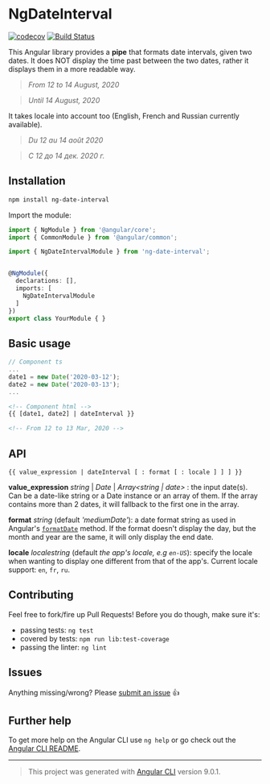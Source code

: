 # NgDateInterval

[![codecov](https://codecov.io/gh/lamabiker/ng-i18n-date-interval/branch/master/graph/badge.svg)](https://codecov.io/gh/lamabiker/ng-i18n-date-interval) 
[![Build Status](https://travis-ci.org/lamabiker/ng-date-interval.svg?branch=master)](https://travis-ci.org/lamabiker/ng-date-interval)

This Angular library provides a **pipe** that formats date intervals, given two dates. It does NOT display the time past between the two dates, rather it displays them in a more readable way.

> _From 12 to 14 August, 2020_

> _Until 14 August, 2020_

It takes locale into account too (English, French and Russian currently available).

> _Du 12 au 14 août 2020_

> _С 12 до 14 дек. 2020 г._

## Installation

```sh
npm install ng-date-interval
```

Import the module:
```ts
import { NgModule } from '@angular/core';
import { CommonModule } from '@angular/common';

import { NgDateIntervalModule } from 'ng-date-interval';


@NgModule({
  declarations: [],
  imports: [
    NgDateIntervalModule
  ]
})
export class YourModule { }
```

## Basic usage

```ts
// Component ts
...
date1 = new Date('2020-03-12');
date2 = new Date('2020-03-13');
...
```
```html
<!-- Component html -->
{{ [date1, date2] | dateInterval }}

<!-- From 12 to 13 Mar, 2020 -->
```

## API

```
{{ value_expression | dateInterval [ : format [ : locale ] ] ] }}
```

**value_expression** _string_ | _Date_ | _Array<string | date>_ : the input date(s). Can be a date-like string or a Date instance or an array of them. If the array contains more than 2 dates, it will fallback to the first one in the array.

**format** _string_ (default _'mediumDate'_): a date format string as used in Angular's [`formatDate`](https://angular.io/api/common/DatePipe#pre-defined-format-options) method. If the format doesn't display the day, but the month and year are the same, it will only display the end date.

**locale** _localestring_ (default _the app's locale, e.g `en-US`_): specify the locale when wanting to display one different from that of the app's. Current locale support: `en`, `fr`, `ru`.

## Contributing

Feel free to fork/fire up Pull Requests! Before you do though, make sure it's:

- passing tests: `ng test`
- covered by tests: `npm run lib:test-coverage`
- passing the linter: `ng lint`

## Issues

Anything missing/wrong? Please [submit an issue](https://github.com/lamabiker/ng-date-interval/issues) 👍

## Further help

To get more help on the Angular CLI use `ng help` or go check out the [Angular CLI README](https://github.com/angular/angular-cli/blob/master/README.md).

***

> This project was generated with [Angular CLI](https://github.com/angular/angular-cli) version 9.0.1.
